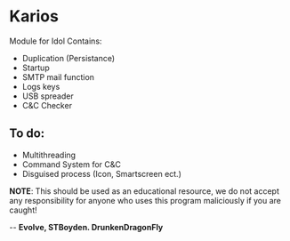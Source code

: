 # Karios 
Module for Idol
Contains:
- Duplication (Persistance)
- Startup
- SMTP mail function 
- Logs keys
- USB spreader 
- C&C Checker 

## To do:
- Multithreading
- Command System for C&C
- Disguised process (Icon, Smartscreen ect.)

**NOTE**: This should be used as an educational resource, we do not accept any responsibility for anyone who uses this program maliciously if you are caught!

-- **Evolve, STBoyden. DrunkenDragonFly**
